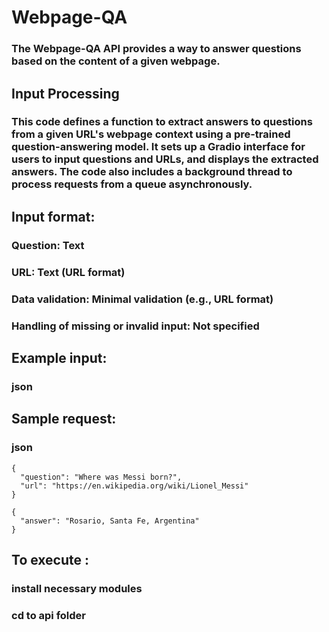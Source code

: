 # Webpage-QA
### The Webpage-QA API provides a way to answer questions based on the content of a given webpage.

## Input Processing

### This code defines a function to extract answers to questions from a given URL's webpage context using a pre-trained question-answering model. It sets up a Gradio interface for users to input questions and URLs, and displays the extracted answers. The code also includes a background thread to process requests from a queue asynchronously.


## Input format:
### Question: Text
### URL: Text (URL format)
### Data validation: Minimal validation (e.g., URL format)
### Handling of missing or invalid input: Not specified
## Example input:
### json
## Sample request:
### json
```
{
  "question": "Where was Messi born?",
  "url": "https://en.wikipedia.org/wiki/Lionel_Messi"
}

{
  "answer": "Rosario, Santa Fe, Argentina"
}
```

## To execute : 
### install necessary modules
### cd to api folder
``` python app.py
